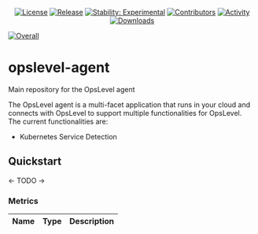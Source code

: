 <p align="center">
    <a href="https://github.com/OpsLevel/opslevel-agent/blob/main/LICENSE">
        <img src="https://img.shields.io/github/license/OpsLevel/opslevel-agent.svg" alt="License" /></a>
    <a href="https://GitHub.com/OpsLevel/opslevel-agent/releases/">
        <img src="https://img.shields.io/github/v/release/OpsLevel/opslevel-agent" alt="Release" /></a>
    <a href="https://masterminds.github.io/stability/experimental.html">
        <img src="https://masterminds.github.io/stability/experimental.svg" alt="Stability: Experimental" /></a>
    <a href="https://github.com/OpsLevel/opslevel-agent/graphs/contributors">
        <img src="https://img.shields.io/github/contributors/OpsLevel/opslevel-agent" alt="Contributors" /></a>
    <a href="https://github.com/OpsLevel/opslevel-agent/pulse">
        <img src="https://img.shields.io/github/commit-activity/m/OpsLevel/opslevel-agent" alt="Activity" /></a>
    <a href="https://github.com/OpsLevel/opslevel-agent/releases">
        <img src="https://img.shields.io/github/downloads/OpsLevel/opslevel-agent/total" alt="Downloads" /></a>
</p>

[![Overall](https://img.shields.io/endpoint?style=flat&url=https%3A%2F%2Fapp.opslevel.com%2Fapi%2Fservice_level%2FjcZ9Qt0e3fce3G6Xbo767Z2tXbKKKZ6qsRGzHZWwRME)](https://app.opslevel.com/services/opslevel_agent/maturity-report)

# opslevel-agent
Main repository for the OpsLevel agent

The OpsLevel agent is a multi-facet application that runs in your cloud and connects with OpsLevel to support multiple
functionalities for OpsLevel.  The current functionalities are:

- Kubernetes Service Detection

## Quickstart

<- TODO ->

### Metrics

| Name                            | Type        | Description                                                   |
|---------------------------------|-------------|---------------------------------------------------------------|

